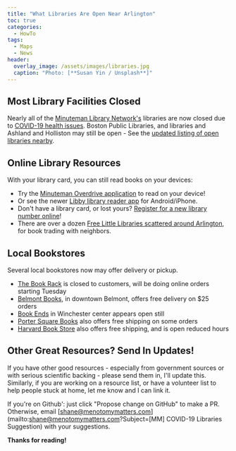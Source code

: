 ```yaml
---
title: "What Libraries Are Open Near Arlington"
toc: true
categories:
  - HowTo
tags:
  - Maps
  - News
header:
  overlay_image: /assets/images/libraries.jpg
  caption: "Photo: [**Susan Yin / Unsplash**]"
---
```


## Most Library Facilities Closed

Nearly all of the [Minuteman Library Network's](https://www.minlib.net) libraries are now closed due to [COVID-19 health issues](/howto/covid-info/).  Boston Public Libraries, and libraries and Ashland and Holliston may still be open - See the [updated listing of open libraries nearby](/libraries/).

## Online Library Resources

With your library card, you can still read books on your devices:

- Try the [Minuteman Overdrive application](https://minuteman.overdrive.com/) to read on your device!  
- Or see the newer [Libby library reader app](https://www.overdrive.com/apps/libby/?utm_origin=lightning&utm_page_genre=tout&utm_list=meet_libby&utm_content=libby_tout_learnmore_06019018) for Android/iPhone.
- Don't have a library card, or lost yours?  [Register for a new library number online](https://library.minlib.net/selfreg)!
- There are over a dozen [Free Little Libraries scattered around Arlington](https://littlefreelibrary.org/ourmap/), for book trading with neighbors.

## Local Bookstores

Several local bookstores now may offer delivery or pickup.

- [The Book Rack](http://www.book-rack.com/covid-update/) is closed to customers, will be doing online orders starting Tuesday
- [Belmont Books](https://www.belmontbooks.com/free-delivery?shane), in downtown Belmont, offers free delivery on $25 orders
- [Book Ends](https://bookendswinchester.indielite.org/) in Winchester center appears open still
- [Porter Square Books](https://www.portersquarebooks.com/) also offers free shipping on some orders
- [Harvard Book Store](http://www.harvard.com/updates_on_covid-19) also offers free shipping, and is open reduced hours

## Other Great Resources? Send In Updates!

If you have other good resources - especially from government sources 
or with serious scientific backing - please send them in, I'll update this.  
Similarly, if you are working on a resource list, or have a volunteer 
list to help people stuck at home, let me know and I can link it.

If you're on Github': just click "Propose change on GitHub" to make a PR. 
Otherwise, email [shane@menotomymatters.com](mailto:shane@menotomymatters.com?Subject=[MM] COVID-19 Libraries Suggestion) with your suggestions.

**Thanks for reading!**


